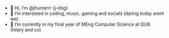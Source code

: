 - 👋 Hi, I’m @jhunterrr (j-dog)
- 👀 I’m interested in coding, music, gaming and socials (daring today arent we)
- 🌱 I’m currently in my final year of MEng Computer Science at QUB (hilary and co)

<!---
jhunterrr/jhunterrr is a ✨ special ✨ repository because its `README.md` (this file) appears on your GitHub profile.
You can click the Preview link to take a look at your changes.
--->
